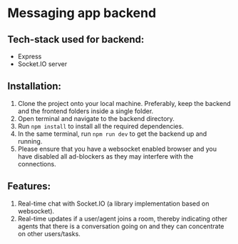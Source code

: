 # Messaging app backend

## Tech-stack used for backend:
- Express
- Socket.IO server

## Installation:
1. Clone the project onto your local machine. Preferably, keep the backend and the frontend folders inside a single folder.
2. Open terminal and navigate to the backend directory.
3. Run `npm install` to install all the required dependencies.
4. In the same terminal, run `npm run dev` to get the backend up and running.
5. Please ensure that you have a websocket enabled browser and you have disabled all ad-blockers as they may interfere with the connections.

## Features:
1. Real-time chat with Socket.IO (a library implementation based on websocket).
2. Real-time updates if a user/agent joins a room, thereby indicating other agents that there is a conversation going on and they can concentrate on other users/tasks.
